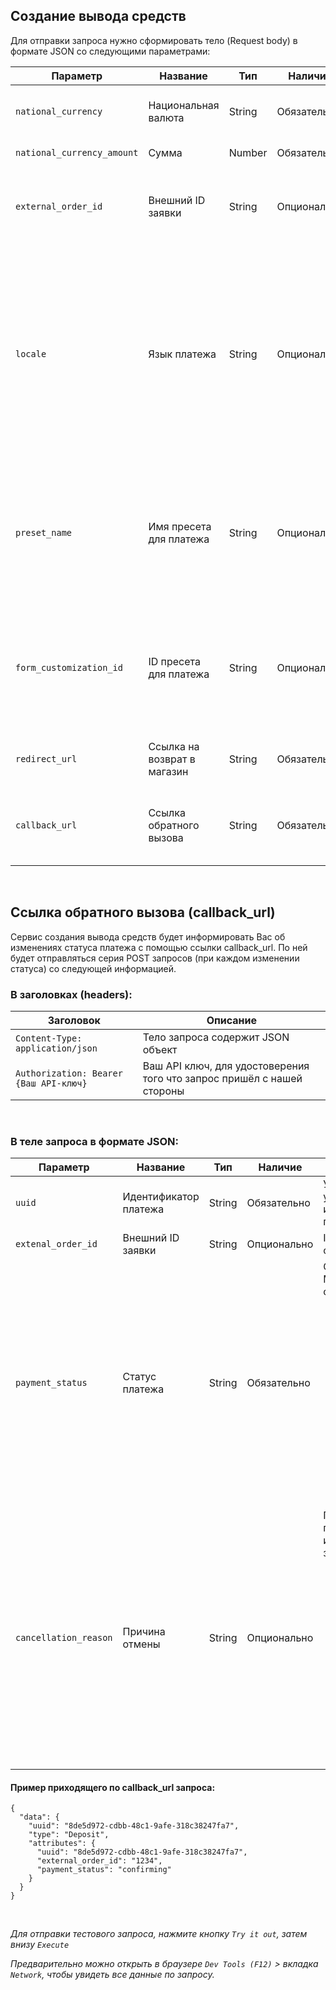 ## Создание вывода средств

Для отправки запроса нужно сформировать тело (Request body) в формате JSON со следующими параметрами:

| Параметр                   | Название                    | Тип    | Наличие     | Описание                                                                                       |
|----------------------------|-----------------------------|--------|-------------|------------------------------------------------------------------------------------------------|
| `national_currency`        | Национальная валюта         | String | Обязательно | Укажите валюту, в которой клиент хочет получить деньги                                         |
| `national_currency_amount` | Сумма                       | Number | Обязательно | Укажите сумму платежа                                                                          |
| `external_order_id`        | Внешний ID заявки           | String | Опционально | Укажите ID платежа или заявки в Вашей системе, чтобы можно было по нему отследить платёж у нас |
| `locale`        | Язык платежа           | String | Опционально | Может иметь значения: <strong>ru</strong> (русский), <strong>kk</strong> (казахский), <strong>ky</strong> (киргизский), <strong>tg</strong> (таджикский), <strong>tr</strong> (турецкий), <strong>uk</strong> (украинский), <strong>uz</strong> (узбекский), <strong>id</strong> (индонезийский), <strong>azn</strong> (азербайджанский).</br>По умолчанию устанавливается язык соответствующий валюте.</br> |
| `preset_name`              | Имя пресета для платежа     | String | Опционально | Укажите имя пресета, который будет использоваться в кастомизации платежа для клиента. По умолчанию устанавливается первый дефолтный пресет |
| `form_customization_id`    | ID пресета для платежа      | String | Опционально | Укажите ID пресета, который будет использоваться в кастомизации платежа для клиента. По умолчанию устанавливается первый дефолтный пресет |
| `redirect_url`             | Ссылка на возврат в магазин | String | Обязательно | Укажите ссылку, по которой клиент вернётся в магазин в конце оплаты                            |
| `callback_url`             | Ссылка обратного вызова     | String | Обязательно | Укажите Вашу ссылку обратного вызова, для POST запросов об изменениях статуса                  |

<br>

## Ссылка обратного вызова (callback_url)

Сервис создания вывода средств будет информировать Вас об изменениях статуса платежа с
помощью ссылки callback_url. По ней будет отправляться серия POST запросов (при
каждом изменении статуса) со следующей информацией.

### В заголовках (headers):

| Заголовок                              | Описание                                                               |
|----------------------------------------|------------------------------------------------------------------------|
| `Content-Type: application/json`       | Тело запроса содержит JSON объект                                      |
| `Authorization: Bearer {Ваш API-ключ}` | Ваш API ключ, для удостоверения того что запрос пришёл с нашей стороны |

<br>

### В теле запроса в формате JSON:

<table>
  <thead>
    <tr>
      <th>Параметр</th>
      <th>Название</th>
      <th>Тип</th>
      <th>Наличие</th>
      <th>Описание</th>
    </tr>
  </thead>
  <tbody>
    <tr>
      <td><code>uuid</code></td>
      <td>Идентификатор платежа</td>
      <td>String</td>
      <td>Обязательно</td>
      <td>Универсальный уникальный идентификатор платежа</td>
    </tr>
    <tr>
      <td><code>extenal_order_id</code></td>
      <td>Внешний ID заявки</td>
      <td>String</td>
      <td>Опционально</td>
      <td>ID платежа в Вашей системе</td>
    </tr>
    <tr>
      <td><code>payment_status</code></td>
      <td>Статус платежа</td>
      <td>String</td>
      <td>Обязательно</td>
      <td>
        Статус платежа. Может иметь следующие значения:
        <ul>
          <li><strong>draft</strong> — Ввод данных карты</li>
          <li><strong>processer_search</strong> — Поиск оператора</li>
          <li><strong>transferring</strong> — Перевод денег</li>
          <li><strong>confirming</strong> — Подтверждение перевода</li>
          <li><strong>completed</strong> — Успешно завершён</li>
          <li><strong>cancelled</strong> — Отменён</li>
        </ul>
      </td>
    </tr>
    <tr>
      <td><code>cancellation_reason</code></td>
      <td>Причина отмены</td>
      <td>String</td>
      <td>Опционально</td>
      <td>
        Причина отмены платежа. Может иметь следующие значения:
        <ul>
          <li><strong>by_client</strong> — Отменено клиентом</li>
          <li><strong>duplicate_payment</strong> — Задублированный платеж</li>
          <li><strong>fraud_attempt</strong> — Попытка мошенничества</li>
          <li><strong>incorrect_amount</strong> — Переведённая клиентом сумма не соответствует запрошенной</li>
        </ul>
      </td>
    </tr>
  </tbody>
</table>

#### Пример приходящего по callback_url запроса:

```
{
  "data": {
    "uuid": "8de5d972-cdbb-48c1-9afe-318c38247fa7",
    "type": "Deposit",
    "attributes": {
      "uuid": "8de5d972-cdbb-48c1-9afe-318c38247fa7",
      "external_order_id": "1234",
      "payment_status": "confirming"
    }
  }
}
```

<br>

*Для отправки тестового запроса, нажмите кнопку `Try it out`, затем внизу `Execute`*

*Предварительно можно открыть в браузере `Dev Tools (F12)` > вкладка `Network`, чтобы увидеть все данные по запросу.*
